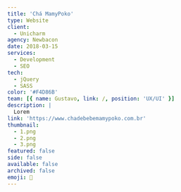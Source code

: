 ```yaml
---
title: 'Chá MamyPoko'
type: Website
client:
  - Unicharm
agency: Newbacon
date: 2018-03-15
services:
  - Development
  - SEO
tech:
  - jQuery
  - SASS
color: '#F4D86B'
team: [{ name: Gustavo, link: /, position: 'UX/UI' }]
description: |
  Lorem
link: 'https://www.chadebebemamypoko.com.br'
thumbnail:
  - 1.png
  - 2.png
  - 3.png
featured: false
side: false
available: false
archived: false
emoji: 🍼
---
```


